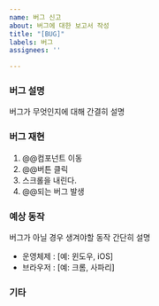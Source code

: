 ```yaml
---
name: 버그 신고
about: 버그에 대한 보고서 작성
title: "[BUG]"
labels: 버그
assignees: ''

---
```


### 버그 설명
버그가 무엇인지에 대해 간결히 설명

### 버그 재현
1. @@컴포넌트 이동
2. @@버튼 클릭
3. 스크롤을 내린다.
4. @@되는 버그 발생

### 예상 동작
버그가 아닐 경우 생겨야할 동작 간단히 설명

* 운영체제 : [예: 윈도우, iOS]
* 브라우저 : [예: 크롬, 사파리]

### 기타
